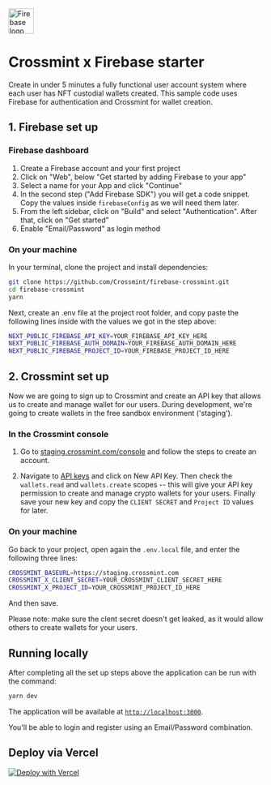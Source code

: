 <img src="https://upload.wikimedia.org/wikipedia/commons/3/37/Firebase_Logo.svg" alt="Firebase logo" width="value" height="50">

# Crossmint x Firebase starter

Create in under 5 minutes a fully functional user account system where each user has NFT custodial wallets created. This sample code uses Firebase for authentication and Crossmint for wallet creation.

## 1. Firebase set up

### Firebase dashboard

1. Create a Firebase account and your first project
2. Click on "Web", below "Get started by adding Firebase to your app"
3. Select a name for your App and click "Continue"
4. In the second step ("Add Firebase SDK") you will get a code snippet. Copy the values inside `firebaseConfig` as we will need them later. 
6. From the left sidebar, click on "Build" and select "Authentication". After that, click on "Get started"
7. Enable "Email/Password" as login method

### On your machine

In your terminal, clone the project and install dependencies:

```bash
git clone https://github.com/Crossmint/firebase-crossmint.git
cd firebase-crossmint
yarn
```

Next, create an .env file at the project root folder, and copy paste the following lines inside with the values we got in the step above:

```bash
NEXT_PUBLIC_FIREBASE_API_KEY=YOUR_FIREBASE_API_KEY_HERE
NEXT_PUBLIC_FIREBASE_AUTH_DOMAIN=YOUR_FIREBASE_AUTH_DOMAIN_HERE
NEXT_PUBLIC_FIREBASE_PROJECT_ID=YOUR_FIREBASE_PROJECT_ID_HERE
```

## 2. Crossmint set up

Now we are going to sign up to Crossmint and create an API key that allows us to create and manage wallet for our users. During development, we're going to create wallets in the free sandbox environment ('staging').

### In the Crossmint console

1. Go to [staging.crossmint.com/console](https://staging.crossmint.com/console) and follow the steps to create an account.

2. Navigate to [API keys](https://staging.crossmint.com/console/projects/apiKeys) and click on New API Key. Then check the `wallets.read` and `wallets.create` scopes -- this will give your API key permission to create and manage crypto wallets for your users. Finally save your new key and copy the `CLIENT SECRET` and `Project ID` values for later.

### On your machine

Go back to your project, open again the `.env.local` file, and enter the following three lines:

```bash
CROSSMINT_BASEURL=https://staging.crossmint.com
CROSSMINT_X_CLIENT_SECRET=YOUR_CROSSMINT_CLIENT_SECRET_HERE
CROSSMINT_X_PROJECT_ID=YOUR_CROSSMINT_PROJECT_ID_HERE
```

And then save.

Please note: make sure the clent secret doesn't get leaked, as it would allow others to create wallets for your users.

## Running locally

After completing all the set up steps above the application can be run with the command:

```bash
yarn dev
```

The application will be available at [`http://localhost:3000`](http://localhost:3000).

You'll be able to login and register using an Email/Password combination.

## Deploy via Vercel
[![Deploy with Vercel](https://vercel.com/button)](https://vercel.com/new/clone?repository-url=https%3A%2F%2Fgithub.com%2FCrossmint%2Ffirebase-crossmint&env=NEXT_PUBLIC_FIREBASE_API_KEY,NEXT_PUBLIC_FIREBASE_AUTH_DOMAIN,NEXT_PUBLIC_FIREBASE_PROJECT_ID,CROSSMINT_X_CLIENT_SECRET,CROSSMINT_X_PROJECT_ID,CROSSMINT_BASEURL)
